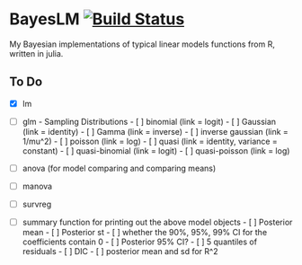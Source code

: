 # BayesLM [![Build Status](https://travis-ci.org/luiarthur/BayesLM.jl.svg?branch=master)](https://travis-ci.org/luiarthur/BayesLM.jl)

My Bayesian implementations of typical linear models functions from R, written in julia.

## To Do

- [x] lm
- [ ] glm
      - Sampling Distributions
      - [ ] binomial	(link = logit)
      - [ ] Gaussian	(link = identity)
      - [ ] Gamma	(link = inverse)
      - [ ] inverse gaussian	(link = 1/mu^2)
      - [ ] poisson	(link = log)
      - [ ] quasi	(link = identity, variance = constant)
      - [ ] quasi-binomial	(link = logit)
      - [ ] quasi-poisson	(link = log)
- [ ] anova (for model comparing and comparing means)
- [ ] manova
- [ ] survreg
- [ ] summary function for printing out the above model objects
      - [ ] Posterior mean
      - [ ] Posterior st
      - [ ] whether the 90%, 95%, 99% CI for the coefficients contain 0
      - [ ] Posterior 95% CI?
      - [ ] 5 quantiles of residuals
      - [ ] DIC
      - [ ] posterior mean and sd for R^2

